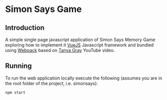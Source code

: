 # Simon Says Game

## Introduction

A simple single page javascript application of Simon Says Memory Game exploring how to
implement it [VueJS][vuejs] Javascript framework and bundled using [Webpack][webpack] based on [Tanya Gray][tg] YouTube video.

## Running
To run the web application locally execute the following (assumes you are in the root folder of the project, i.e. simonsays):
```
npm start
```

[tg]: https://www.youtube.com/watch?v=PcqYhSH44Ow
[vuejs]: https://vuejs.org/
[webpack]: https://webpack.js.org/
